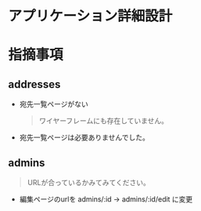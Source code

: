 # アプリケーション詳細設計

# 指摘事項
## addresses
- 宛先一覧ページがない
    > ワイヤーフレームにも存在していません。
- 宛先一覧ページは必要ありませんでした。
    
## admins
> URLが合っているかみてみてください。
- 編集ページのurlを admins/:id → admins/:id/edit に変更
